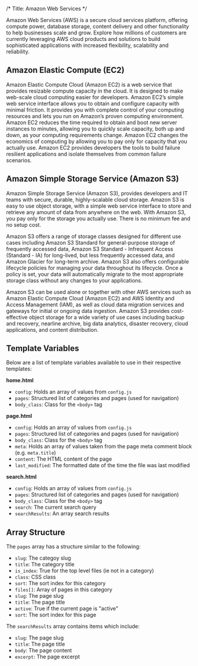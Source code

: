 /*
Title: Amazon Web Services
*/

Amazon Web Services (AWS) is a secure cloud services platform, offering compute power, database storage,
content delivery and other functionality to help businesses scale and grow. Explore how millions of customers
are currently leveraging AWS cloud products and solutions to build sophisticated applications with increased
flexibility, scalability and reliability.

## Amazon Elastic Compute (EC2)
Amazon Elastic Compute Cloud (Amazon EC2) is a web service that provides resizable compute
capacity in the cloud. It is designed to make web-scale cloud computing easier for developers.
Amazon EC2’s simple web service interface allows you to obtain and configure
capacity with minimal friction. It provides you with complete control of your
computing resources and lets you run on Amazon’s proven computing environment.
Amazon EC2 reduces the time required to obtain and boot new server instances to
minutes, allowing you to quickly scale capacity, both up and down, as your computing
requirements change. Amazon EC2 changes the economics of computing by allowing you to
pay only for capacity that you actually use. Amazon EC2 provides developers the tools to
build failure resilient applications and isolate themselves from common failure scenarios.


## Amazon Simple Storage Service (Amazon S3)
Amazon Simple Storage Service (Amazon S3), provides developers and IT teams with secure,
durable, highly-scalable cloud storage. Amazon S3 is easy to use object storage, with a
simple web service interface to store and retrieve any amount of data from anywhere on
the web. With Amazon S3, you pay only for the storage you actually use. There is no
minimum fee and no setup cost.

Amazon S3 offers a range of storage classes designed for
different use cases including Amazon S3 Standard for general-purpose storage of
frequently accessed data, Amazon S3 Standard - Infrequent Access (Standard - IA) for
long-lived, but less frequently accessed data, and Amazon Glacier for long-term archive.
Amazon S3 also offers configurable lifecycle policies for managing your data throughout
its lifecycle. Once a policy is set, your data will automatically migrate to the most
appropriate storage class without any changes to your applications.

Amazon S3 can be used alone or together with other AWS services such as
Amazon Elastic Compute Cloud (Amazon EC2) and AWS Identity and Access Management (IAM),
as well as cloud data migration services and gateways for initial or ongoing data
ingestion. Amazon S3 provides cost-effective object storage for a wide variety of use
cases including backup and recovery, nearline archive, big data analytics, disaster
recovery, cloud applications, and content distribution.

## Template Variables

Below are a list of template variables available to use in their respective templates:

**home.html**

* `config`: Holds an array of values from `config.js`
* `pages`: Structured list of categories and pages (used for navigation)
* `body_class`: Class for the `<body>` tag

**page.html**

* `config`: Holds an array of values from `config.js`
* `pages`: Structured list of categories and pages (used for navigation)
* `body_class`: Class for the `<body>` tag
* `meta`: Holds an array of values taken from the page meta comment block (e.g. `meta.title`)
* `content`: The HTML content of the page
* `last_modified`: The formatted date of the time the file was last modified

**search.html**

* `config`: Holds an array of values from `config.js`
* `pages`: Structured list of categories and pages (used for navigation)
* `body_class`: Class for the `<body>` tag
* `search`: The current search query
* `searchResults`: An array search results

## Array Structure

The `pages` array has a structure similar to the following:

* `slug`: The categoy slug
* `title`: The category title
* `is_index`: True for the top level files (ie not in a category)
* `class`: CSS class
* `sort`: The sort index for this category
* `files[]`: Array of pages in this category
* `slug`: The page slug
* `title`: The page title
* `active`: True if the current page is "active"
* `sort`: The sort index for this page

The `searchResults` array contains items which include:

* `slug`: The page slug
* `title`: The page title
* `body`: The page content
* `excerpt`: The page excerpt
